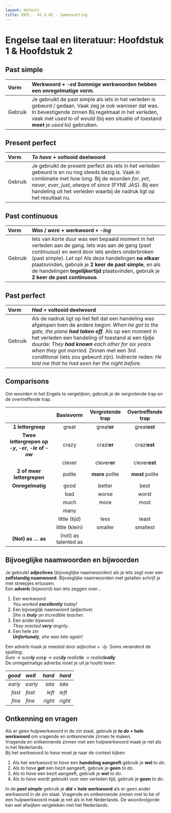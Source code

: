 ```yaml
---
layout: default
title: ENTL - H1 & H2 - Samenvatting
---
```


# Engelse taal en literatuur: Hoofdstuk 1 & Hoofdstuk 2

## Past simple

| Vorm | Werkwoord \+ *\-ed* Sommige werkwoorden hebben een onregelmatige vorm. |
| :---- | :---- |
| Gebruik | Je gebruikt de past simple als iets in het verleden is gebeurd / gedaan. Vaak zeg je ook wanneer dat was.  In bevestigende zinnen Bij regelmaat in het verleden, vaak met *used to* of *would* (bij een situatie of toestand **moet** je *used to*) gebruiken. |

## Present perfect

| Vorm    | *To have* \+ voltooid deelwoord                                                                                                                                                                                                                                                                       |
| :------ | :---------------------------------------------------------------------------------------------------------------------------------------------------------------------------------------------------------------------------------------------------------------------------------------------------- |
| Gebruik | Je gebruikt de present perfect als iets in het verleden gebeurd is en nu nog steeds bezig is. Vaak in combinatie met *how long*. Bij de woorden *for*, *yet*, *never*, *ever*, *just*, *always* of *since* (FYNE JAS). Bij een handeling uit het verleden waarbij de nadruk ligt op het resultaat nu. |

## Past continuous

| Vorm | *Was* / *were* \+ werkwoord \+ *\-ing* |
| :---- | :---- |
| Gebruik | Iets van korte duur was een bepaald moment in het verleden aan de gang. Iets was aan de gang (past continuous) en werd door iets anders onderbroken (past simple). Let op\! Als deze handelingen **na elkaar** plaatsvinden, gebruik je **2 keer de past simple**, en als de handelingen **tegelijkertijd** plaatsvinden, gebruik je **2 keer de past continuous**. |

## Past perfect

| Vorm | *Had* \+ voltooid deelwoord |
| :---- | :---- |
| Gebruik | Als de nadruk ligt op het feit dat een handeling was afgelopen toen de andere begon: *When he got to the gate, the plane **had taken off**.* Als op een moment in het verleden een handeling of toestand al een tijdje duurde: *They **had known** each other for six years when they got married.* Zinnen met een 3rd conditional (iets zou gebeurd zijn). Indirecte reden: *He told me that he had seen her the night before.* |

## Comparisons

Om woorden in het Engels te vergelijken, gebruik je de vergrotende trap en de overtreffende trap.

|  | Basisvorm | Vergrotende trap  | Overtreffende trap |
| :---: | :---: | :---: | :---: |
| **1 lettergreep** | great | great**er** | great**est** |
| **Twee lettergrepen op *\-y*, *\-er*, *\-le* of *\-ow*** | crazy | crazi**er** | crazi**est** |
|  | clever | clever**er** | clever**est** |
| **2 of meer lettergrepen** | polite | **more** polite | **most** polite |
| **Onregelmatig** | good | better | best |
|  | bad | worse | worst |
|  | much | more | most |
|  | many |  |  |
|  | little (tijd) | less | least |
|  | little (klein) | smaller | smallest |
| **(Not) as … as** | (not) as talented as |  |  |

## Bijvoeglijke naamwoorden en bijwoorden

Je gebruikt **adjectives** (bijvoeglijke naamwoorden) als je iets zegt over een **zelfstandig naamwoord**. Bijvoeglijke naamwoorden met getallen schrijf je met streepjes ertussen.  
Een **adverb** (bijwoord) kan iets zeggen over…

1. Een werkwoord  
   *You worked **excellently** today\!*  
2. Een bijvoeglijk naamwoord (adjective)  
   *She is **truly** an incredible teacher.*  
3. Een ander bijwoord  
   *They reacted **very** angrily.*  
4. Een hele zin  
   ***Unfortunaly**, she was late again\!*

Een adverb maak je meestal door *adjective* \+ *\-ly*. Soms veranderd de spelling:  
*Sure →  sure**ly**   eas**y** →  eas**ily**   realist**ic** →  realist**ically***  
De onregelmatige adverbs moet je uit je hoofd leren:

| *good* | *well* | *hard* | *hard* |
| ----: | :---- | ----: | :---- |
| *early* | *early* | *late* | *late* |
| *fast* | *fast* | *left* | *left* |
| *fine* | *fine* | *right* | *right* |

## Ontkenning en vragen

Als er geen hulpwerkwoord in de zin staat, gebruik je ***to do* \+ hele werkwoord** om vragende en ontkennende zinnen te maken.  
Vragende en ontkennende zinnen met een hulpwerkwoord maak je net als in het Nederlands.  
Bij het werkwoord *to have* moet je naar de context kijken:

1. Als het werkwoord *to have* een **handeling aangeeft** gebruik je **wel** *to do*.  
2. Als *to have **got*** een bezit aangeeft, gebruik je **geen** *to do*.  
3. Als *to have* een bezit aangeeft, gebruik je **wel** *to do*.  
4. Als *to have* wordt gebruikt voor een verleden tijd, gebruik je **geen** *to do*.

In de ***past simple*** gebruik je ***did*** **\+ hele werkwoord** als er geen ander werkwoord in de zin staat. Vragende en ontkennende zinnen met to be of een hulpwerkwoord maak je net als in het Nederlands. De woordvolgorde kan wel afwijken vergeleken met het Nederlands.
